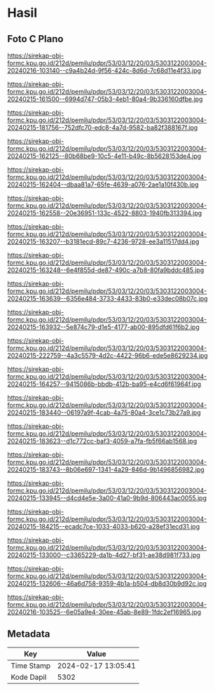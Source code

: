 # Hasil

## Foto C Plano

https://sirekap-obj-formc.kpu.go.id/212d/pemilu/pdpr/53/03/12/20/03/5303122003004-20240216-103140--c9a4b24d-9f56-424c-8d6d-7c68d11e4f33.jpg

https://sirekap-obj-formc.kpu.go.id/212d/pemilu/pdpr/53/03/12/20/03/5303122003004-20240215-161500--6994d747-05b3-4eb1-80a4-9b336160dfbe.jpg

https://sirekap-obj-formc.kpu.go.id/212d/pemilu/pdpr/53/03/12/20/03/5303122003004-20240215-181756--752dfc70-edc8-4a7d-9582-ba82f388167f.jpg

https://sirekap-obj-formc.kpu.go.id/212d/pemilu/pdpr/53/03/12/20/03/5303122003004-20240215-162125--80b68be9-10c5-4e11-b49c-8b5628153de4.jpg

https://sirekap-obj-formc.kpu.go.id/212d/pemilu/pdpr/53/03/12/20/03/5303122003004-20240215-162404--dbaa81a7-65fe-4639-a076-2ae1a10f430b.jpg

https://sirekap-obj-formc.kpu.go.id/212d/pemilu/pdpr/53/03/12/20/03/5303122003004-20240215-162558--20e36951-133c-4522-8803-1940fb313394.jpg

https://sirekap-obj-formc.kpu.go.id/212d/pemilu/pdpr/53/03/12/20/03/5303122003004-20240215-163207--b3181ecd-89c7-4236-9728-ee3a11517dd4.jpg

https://sirekap-obj-formc.kpu.go.id/212d/pemilu/pdpr/53/03/12/20/03/5303122003004-20240215-163248--6e4f855d-de87-490c-a7b8-80fa9bddc485.jpg

https://sirekap-obj-formc.kpu.go.id/212d/pemilu/pdpr/53/03/12/20/03/5303122003004-20240215-163639--6356e484-3733-4433-83b0-e33dec08b07c.jpg

https://sirekap-obj-formc.kpu.go.id/212d/pemilu/pdpr/53/03/12/20/03/5303122003004-20240215-163932--5e874c79-d1e5-4177-ab00-895dfd61f6b2.jpg

https://sirekap-obj-formc.kpu.go.id/212d/pemilu/pdpr/53/03/12/20/03/5303122003004-20240215-222759--4a3c5579-4d2c-4422-96b6-ede5e8629234.jpg

https://sirekap-obj-formc.kpu.go.id/212d/pemilu/pdpr/53/03/12/20/03/5303122003004-20240215-164257--9415086b-bbdb-412b-ba95-e4cd6f61964f.jpg

https://sirekap-obj-formc.kpu.go.id/212d/pemilu/pdpr/53/03/12/20/03/5303122003004-20240215-183440--06197a9f-4cab-4a75-80a4-3ce1c73b27a9.jpg

https://sirekap-obj-formc.kpu.go.id/212d/pemilu/pdpr/53/03/12/20/03/5303122003004-20240215-183623--d1c772cc-baf3-4059-a7fa-fb5f66ab1568.jpg

https://sirekap-obj-formc.kpu.go.id/212d/pemilu/pdpr/53/03/12/20/03/5303122003004-20240215-183743--8b06e697-1341-4a29-846d-9b1496856982.jpg

https://sirekap-obj-formc.kpu.go.id/212d/pemilu/pdpr/53/03/12/20/03/5303122003004-20240215-133945--d4cd4e5e-3a00-41a0-9b9d-806443ac0055.jpg

https://sirekap-obj-formc.kpu.go.id/212d/pemilu/pdpr/53/03/12/20/03/5303122003004-20240215-184215--ecadc7ce-1033-4033-b620-a28ef31ecd31.jpg

https://sirekap-obj-formc.kpu.go.id/212d/pemilu/pdpr/53/03/12/20/03/5303122003004-20240215-133000--c3365229-da1b-4d27-bf31-ae38d981f733.jpg

https://sirekap-obj-formc.kpu.go.id/212d/pemilu/pdpr/53/03/12/20/03/5303122003004-20240215-132606--46a6d758-9359-4b1a-b504-db8d30b9d92c.jpg

https://sirekap-obj-formc.kpu.go.id/212d/pemilu/pdpr/53/03/12/20/03/5303122003004-20240216-103525--6e05a9e4-30ee-45ab-8e89-1fdc2ef16965.jpg


## Metadata

| Key        | Value               |
| ---------- | ------------------- |
| Time Stamp | 2024-02-17 13:05:41 |
| Kode Dapil | 5302                |



